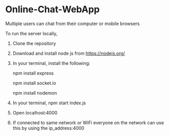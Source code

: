 # Online-Chat-WebApp
Multiple users can chat from their computer or mobile browsers


To run the server locally,

1. Clone the repository

2. Download and install node js from https://nodejs.org/

3. In your terminal, install the following:

   npm install express

   npm install socket.io

   npm install nodemon

4. In your terminal, npm start index.js

5. Open localhost:4000

6. If connected to same network or WiFi everyone on the network can use this by using the ip_address:4000
